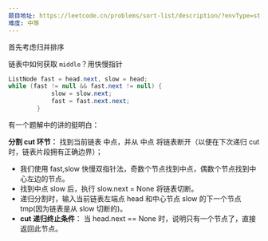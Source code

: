 ```yaml
---
题目地址: https://leetcode.cn/problems/sort-list/description/?envType=study-plan-v2&envId=top-100-liked
难度: 中等
---
```

首先考虑归并排序

链表中如何获取 `middle`？用快慢指针
```java
ListNode fast = head.next, slow = head;
while (fast != null && fast.next != null) {
            slow = slow.next;
            fast = fast.next.next;
        }

```

有一个题解中的讲的挺明白：

**分割 cut 环节：** 找到当前链表 中点，并从 中点 将链表断开（以便在下次递归 cut 时，链表片段拥有正确边界）；
- 我们使用 fast,slow 快慢双指针法，奇数个节点找到中点，偶数个节点找到中心左边的节点。
- 找到中点 slow 后，执行 slow.next = None 将链表切断。
- 递归分割时，输入当前链表左端点 head 和中心节点 slow 的下一个节点 tmp(因为链表是从 slow 切断的)。
- **cut 递归终止条件**： 当 head.next == None 时，说明只有一个节点了，直接返回此节点。
